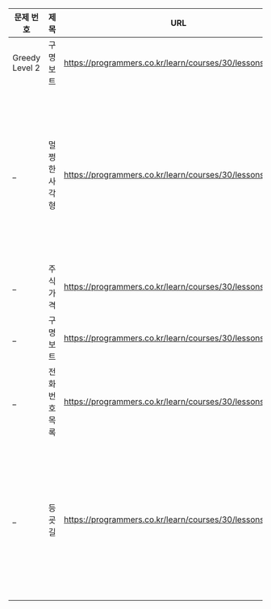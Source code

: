 

| 문제 번호 	|       제목      	|                  URL                  	| 체크 	|   💪  	|
|---------	|---------------	|-------------------------------------	|:----:	|:----:	|
| Greedy Level 2  | 구명보트	| https://programmers.co.kr/learn/courses/30/lessons/42885	|   ✔   	|  	|
| _ | 멀쩡한 사각형 	| https://programmers.co.kr/learn/courses/30/lessons/62048	|  ❌⏳ | 수학적으로 직관적으로 풀이하기|
| _ | 주식 가격 	| https://programmers.co.kr/learn/courses/30/lessons/42584	| ✔   | |
| _ | 구명보트 	| https://programmers.co.kr/learn/courses/30/lessons/42885	| ✔   | |
| _ | 전화번호 목록 	| https://programmers.co.kr/learn/courses/30/lessons/42577	|  ✔⏳🤨   | 효율성 문제.. |
| _ | 등굣길    	| https://programmers.co.kr/learn/courses/30/lessons/42898 	|  ❌⏳  | 인풋 오류 있다고 함, 나중에 체크 |